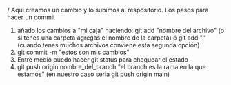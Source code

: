 / Aquí creamos un cambio y lo subimos al respositorio. Los pasos para hacer un commit
1. añado los cambios a "mi caja" haciendo: git add "nombre del archivo" (o si tenes una carpeta agregas el nombre de la carpeta) ó git add "." (cuando tenes muchos archivos conviene esta segunda opción)
2. git commit -m "estos son mis cambios"
3. Entre medio puedo hacer git status para chequear el estado
4. git push origin nombre_del_branch "el branch es la rama en la que estamos"  (en nuestro caso seria git push origin main)
